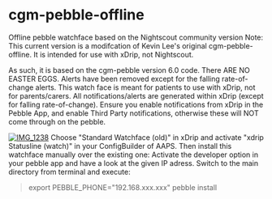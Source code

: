 # cgm-pebble-offline
Offline pebble watchface based on the Nightscout community version
Note:  This current version is a modifcation of Kevin Lee's original cgm-pebble-offline.  It is intended for use with xDrip, not Nightscout.

As such, it is based on the cgm-pebble version 6.0 code.
There ARE NO EASTER EGGS.
Alerts have been removed except for the falling rate-of-change alerts.
This watch face is meant for patients to use with xDrip, not for parents/carers.
All notifications/alerts are generated within xDrip (except for falling rate-of-change).
Ensure you enable notifications from xDrip in the Pebble App, and enable Third Party notifications, otherwise these will NOT come through on the pebble.

<a href="https://ibb.co/dtUFdn"><img src="https://preview.ibb.co/eR5oyn/IMG_1238.jpg" alt="IMG_1238" border="0"></a>
Choose "Standard Watchface (old)" in xDrip and activate "xdrip Statusline (watch)" in your ConfigBuilder of AAPS.
Then install this watchface manually over the existing one:
Activate the developer option in your pebble app and have a look at the given IP adress.
Switch to the main directory from terminal and execute:
> export PEBBLE_PHONE="192.168.xxx.xxx"
> pebble install
